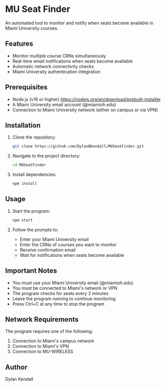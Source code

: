 # MU Seat Finder

An automated tool to monitor and notify when seats become available in Miami University courses.

## Features
- Monitor multiple course CRNs simultaneously
- Real-time email notifications when seats become available
- Automatic network connectivity checks
- Miami University authentication integration

## Prerequisites
- Node.js (v16 or higher) https://nodejs.org/en/download/prebuilt-installer
- A Miami University email account (@miamioh.edu)
- Connection to Miami University network (either on campus or via VPN)

## Installation

1. Clone the repository:
   ```bash
   git clone https://github.com/DylanBKendall/MUSeatFinder.git
   ```

2. Navigate to the project directory:
   ```bash
   cd MUSeatFinder
   ```

3. Install dependencies:
   ```bash
   npm install
   ```

## Usage

1. Start the program:
   ```bash
   npm start
   ```

2. Follow the prompts to:
   - Enter your Miami University email
   - Enter the CRNs of courses you want to monitor
   - Receive confirmation email
   - Wait for notifications when seats become available

## Important Notes
- You must use your Miami University email (@miamioh.edu)
- You must be connected to Miami's network or VPN
- The program checks for seats every 2 minutes
- Leave the program running to continue monitoring
- Press Ctrl+C at any time to stop the program

## Network Requirements
The program requires one of the following:
1. Connection to Miami's campus network
2. Connection to Miami's VPN
3. Connection to MU-WIRELESS

## Author
Dylan Kendall